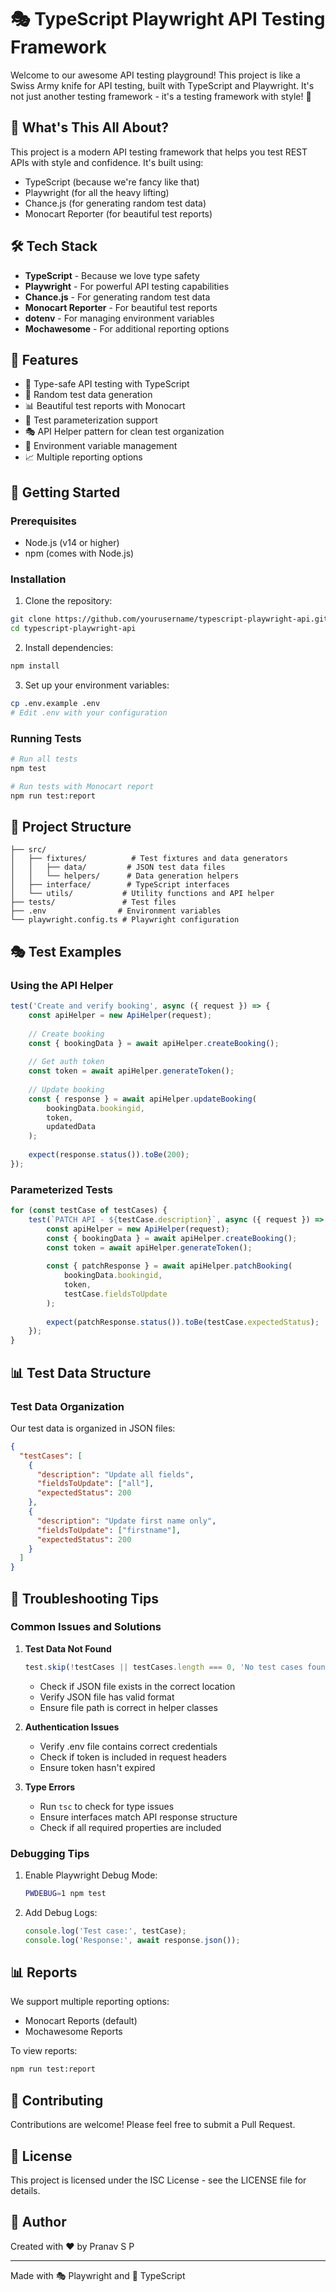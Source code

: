 # 🎭 TypeScript Playwright API Testing Framework

Welcome to our awesome API testing playground! This project is like a Swiss Army knife for API testing, built with TypeScript and Playwright. It's not just another testing framework - it's a testing framework with style! 🎨

## 🚀 What's This All About?

This project is a modern API testing framework that helps you test REST APIs with style and confidence. It's built using:
- TypeScript (because we're fancy like that)
- Playwright (for all the heavy lifting)
- Chance.js (for generating random test data)
- Monocart Reporter (for beautiful test reports)

## 🛠️ Tech Stack

- **TypeScript** - Because we love type safety
- **Playwright** - For powerful API testing capabilities
- **Chance.js** - For generating random test data
- **Monocart Reporter** - For beautiful test reports
- **dotenv** - For managing environment variables
- **Mochawesome** - For additional reporting options

## 🎯 Features

- 📝 Type-safe API testing with TypeScript
- 🎲 Random test data generation
- 📊 Beautiful test reports with Monocart
- 🔄 Test parameterization support
- 🎭 API Helper pattern for clean test organization
- 🔐 Environment variable management
- 📈 Multiple reporting options

## 🚀 Getting Started

### Prerequisites

- Node.js (v14 or higher)
- npm (comes with Node.js)

### Installation

1. Clone the repository:
```bash
git clone https://github.com/yourusername/typescript-playwright-api.git
cd typescript-playwright-api
```

2. Install dependencies:
```bash
npm install
```

3. Set up your environment variables:
```bash
cp .env.example .env
# Edit .env with your configuration
```

### Running Tests

```bash
# Run all tests
npm test

# Run tests with Monocart report
npm run test:report
```

## 📁 Project Structure

```
├── src/
│   ├── fixtures/          # Test fixtures and data generators
│   │   ├── data/         # JSON test data files
│   │   └── helpers/      # Data generation helpers
│   ├── interface/        # TypeScript interfaces
│   └── utils/           # Utility functions and API helper
├── tests/               # Test files
├── .env                # Environment variables
└── playwright.config.ts # Playwright configuration
```

## 🎭 Test Examples

### Using the API Helper
```typescript
test('Create and verify booking', async ({ request }) => {
    const apiHelper = new ApiHelper(request);
    
    // Create booking
    const { bookingData } = await apiHelper.createBooking();
    
    // Get auth token
    const token = await apiHelper.generateToken();
    
    // Update booking
    const { response } = await apiHelper.updateBooking(
        bookingData.bookingid,
        token,
        updatedData
    );
    
    expect(response.status()).toBe(200);
});
```

### Parameterized Tests
```typescript
for (const testCase of testCases) {
    test(`PATCH API - ${testCase.description}`, async ({ request }) => {
        const apiHelper = new ApiHelper(request);
        const { bookingData } = await apiHelper.createBooking();
        const token = await apiHelper.generateToken();
        
        const { patchResponse } = await apiHelper.patchBooking(
            bookingData.bookingid,
            token,
            testCase.fieldsToUpdate
        );
        
        expect(patchResponse.status()).toBe(testCase.expectedStatus);
    });
}
```

## 📊 Test Data Structure

### Test Data Organization
Our test data is organized in JSON files:

```json
{
  "testCases": [
    {
      "description": "Update all fields",
      "fieldsToUpdate": ["all"],
      "expectedStatus": 200
    },
    {
      "description": "Update first name only",
      "fieldsToUpdate": ["firstname"],
      "expectedStatus": 200
    }
  ]
}
```

## 🔧 Troubleshooting Tips

### Common Issues and Solutions

1. **Test Data Not Found**
   ```typescript
   test.skip(!testCases || testCases.length === 0, 'No test cases found');
   ```
   - Check if JSON file exists in the correct location
   - Verify JSON file has valid format
   - Ensure file path is correct in helper classes

2. **Authentication Issues**
   - Verify .env file contains correct credentials
   - Check if token is included in request headers
   - Ensure token hasn't expired

3. **Type Errors**
   - Run `tsc` to check for type issues
   - Ensure interfaces match API response structure
   - Check if all required properties are included

### Debugging Tips

1. Enable Playwright Debug Mode:
   ```bash
   PWDEBUG=1 npm test
   ```

2. Add Debug Logs:
   ```typescript
   console.log('Test case:', testCase);
   console.log('Response:', await response.json());
   ```

## 📊 Reports

We support multiple reporting options:
- Monocart Reports (default)
- Mochawesome Reports

To view reports:
```bash
npm run test:report
```

## 🤝 Contributing

Contributions are welcome! Please feel free to submit a Pull Request.

## 📝 License

This project is licensed under the ISC License - see the LICENSE file for details.

## 👥 Author

Created with ❤️ by Pranav S P

---

Made with 🎭 Playwright and 💙 TypeScript 